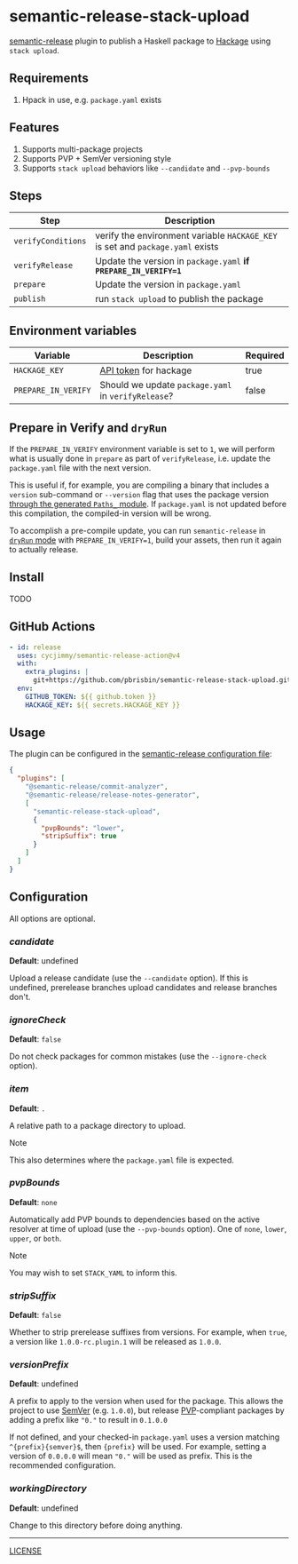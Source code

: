 # semantic-release-stack-upload

[semantic-release][] plugin to publish a Haskell package to [Hackage][] using
`stack upload`.

[semantic-release]: https://semantic-release.gitbook.io/semantic-release/
[hackage]: https://hackage.haskell.org/

## Requirements

1. Hpack in use, e.g. `package.yaml` exists

## Features

1. Supports multi-package projects
1. Supports PVP + SemVer versioning style
1. Supports `stack upload` behaviors like `--candidate` and `--pvp-bounds`

## Steps

| Step               | Description                                                                    |
| ------------------ | ------------------------------------------------------------------------------ |
| `verifyConditions` | verify the environment variable `HACKAGE_KEY` is set and `package.yaml` exists |
| `verifyRelease`    | Update the version in `package.yaml` **if `PREPARE_IN_VERIFY=1`**              |
| `prepare`          | Update the version in `package.yaml`                                           |
| `publish`          | run `stack upload` to publish the package                                      |

## Environment variables

| Variable            | Description                                                    | Required |
| ------------------- | -------------------------------------------------------------- | -------- |
| `HACKAGE_KEY`       | [API token](https://hackage.haskell.org/packages/) for hackage | true     |
| `PREPARE_IN_VERIFY` | Should we update `package.yaml` in `verifyRelease`?            | false    |

## Prepare in Verify and `dryRun`

If the `PREPARE_IN_VERIFY` environment variable is set to `1`, we will perform
what is usually done in `prepare` as part of `verifyRelease`, i.e. update the
`package.yaml` file with the next version.

This is useful if, for example, you are compiling a binary that includes a
`version` sub-command or `--version` flag that uses the package version [through
the generated `Paths_` module][paths-version]. If `package.yaml` is not updated
before this compilation, the compiled-in version will be wrong.

To accomplish a pre-compile update, you can run `semantic-release` in [`dryRun`
mode][dryRun] with `PREPARE_IN_VERIFY=1`, build your assets, then run it again
to actually release.

[dryRun]: https://semantic-release.gitbook.io/semantic-release/usage/configuration#dryrun
[paths-version]: https://stackoverflow.com/a/2892624

## Install

TODO

## GitHub Actions

```yaml
- id: release
  uses: cycjimmy/semantic-release-action@v4
  with:
    extra_plugins: |
      git+https://github.com/pbrisbin/semantic-release-stack-upload.git#main
  env:
    GITHUB_TOKEN: ${{ github.token }}
    HACKAGE_KEY: ${{ secrets.HACKAGE_KEY }}
```

## Usage

The plugin can be configured in the [semantic-release configuration
file][semantic-release-config]:

[semantic-release-config]: https://github.com/semantic-release/semantic-release/blob/master/docs/usage/configuration.md#configuration

```json
{
  "plugins": [
    "@semantic-release/commit-analyzer",
    "@semantic-release/release-notes-generator",
    [
      "semantic-release-stack-upload",
      {
        "pvpBounds": "lower",
        "stripSuffix": true
      }
    ]
  ]
}
```

## Configuration

All options are optional.

### _candidate_

**Default**: undefined

Upload a release candidate (use the `--candidate` option). If this is undefined,
prerelease branches upload candidates and release branches don't.

### _ignoreCheck_

**Default**: `false`

Do not check packages for common mistakes (use the `--ignore-check` option).

### _item_

**Default**: `.`

A relative path to a package directory to upload.

> [!NOTE]
> This also determines where the `package.yaml` file is expected.

### _pvpBounds_

**Default**: `none`

Automatically add PVP bounds to dependencies based on the active resolver at
time of upload (use the `--pvp-bounds` option). One of `none`, `lower`, `upper`,
or `both`.

> [!NOTE]
> You may wish to set `STACK_YAML` to inform this.

### _stripSuffix_

**Default**: `false`

Whether to strip prerelease suffixes from versions. For example, when `true`, a
version like `1.0.0-rc.plugin.1` will be released as `1.0.0`.

### _versionPrefix_

**Default**: undefined

A prefix to apply to the version when used for the package. This allows the
project to use [SemVer][] (e.g. `1.0.0`), but release [PVP][]-compliant packages
by adding a prefix like `"0."` to result in `0.1.0.0`

[semver]: https://semver.org/
[PVP]: https://pvp.haskell.org/

If not defined, and your checked-in `package.yaml` uses a version matching
`^{prefix}{semver}$`, then `{prefix}` will be used. For example, setting a
version of `0.0.0.0` will mean `"0."` will be used as prefix. This is the
recommended configuration.

### _workingDirectory_

**Default**: undefined

Change to this directory before doing anything.

---

[LICENSE](./LICENSE)
